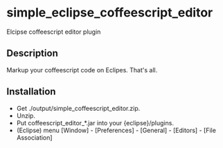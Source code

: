 simple_eclipse_coffeescript_editor
==================================

Elcipse coffeescript editor plugin

Description
-----------------------

Markup your coffeescript code on Eclipes.
That's all.

Installation
-----------------------

- Get ./output/simple_coffeescript_editor.zip.
- Unzip.
- Put coffeescript_editor_*.jar into your {eclipse}/plugins.
- (Eclipse) menu [Window] - [Preferences] - [General] - [Editors] - [File Association]
